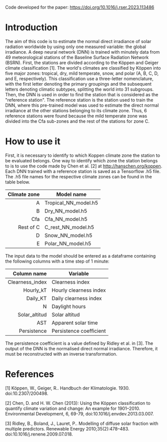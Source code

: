 Code developed for the paper: https://doi.org/10.1016/j.rser.2023.113486

# Introduction

The aim of this code is to estimate the normal direct irradiance of solar radiation worldwide by using only one measured variable: the global irradiance. A deep neural network (DNN) is trained with minutely data from 49 meteorological stations of the Baseline Surface Radiation Network (BSRN). First, the stations are divided according to the Köppen and Geiger climate classification [1]. The world's climates are classified by Köppen into five major zones: tropical, dry, mild temperate, snow, and polar (A, B, C, D, and E, respectively). This classification use a three-letter nomenclature, with the first letter denoting the primary groupings and the subsequent letters denoting climatic subtypes, splitting the world into 31 subgroups. Then, the DNN is used in order to find the station that is considered as the "reference station". The reference station is the station used to train the DNN, where this pre-trained model was used to estimate the direct normal irradiance at the other stations belonging to its climate zone. Thus, 6 reference stations were found because the mild temperate zone was divided into the Cfa sub-zones and the rest of the stations for zone C. 

# How to use it

First, it is necessary to identify to which Koppen climate zone the station to be evaluated belongs. One way to identify which zone the station belongs to is to use the code made by Chen et al. [2] at http://hanschen.org/koppen. Each DNN trained with a reference station is saved as a Tensorflow .h5 file. The .h5 file names for the respective climate zones can be found in the table below. 

| Climate zone | Model name |
|-----:|-----------|
|A       |Tropical_NN_model.h5 |
|B       |Dry_NN_model.h5 |
|Cfa     |Cfa_NN_model.h5 |
|Rest of C  |C_rest_NN_model.h5 |
|D  |Snow_NN_model.h5 |
|E  |Polar_NN_model.h5 |

The input data to the model should be entered as a dataframe containing the following columns with a time step of 1 minute: 

| Column name | Variable |
|-----:|-----------|
|Clearness_index |Clearness index |
|Hourly_kT |Hourly clearness index |
|Daily_KT |Daily clearness index |
|N  |Daylight hours |
|Solar_altitud |Solar altitud |
|AST |Apparent solar time |
|Persistence |Persistence coefficient |

The persistence coefficient is a value defined by Ridley et al. in [3]. The output of the DNN is the normalised direct normal irradiance. Therefore, it must be reconstructed with an inverse transformation. 

# References

[1] Köppen, W., Geiger, R.. Handbuch der Klimatologie. 1930. doi:10.2307/200498.

[2] Chen, D. and H. W. Chen (2013): Using the Köppen classification to quantify climate variation and change: An example for 1901–2010. Environmental Development, 6, 69-79, doi:10.1016/j.envdev.2013.03.007.

[3] Ridley, B., Boland, J., Lauret, P.. Modelling of diffuse solar fraction with multiple predictors. Renewable Energy 2010;35(2):478–483. doi:10.1016/j.renene.2009.07.018.
